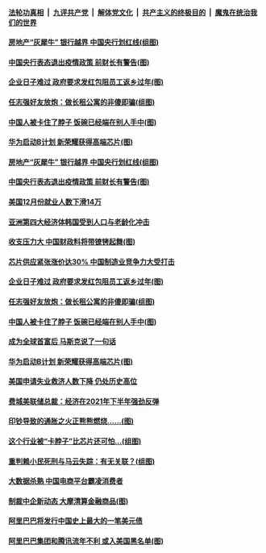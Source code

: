 

####  [法轮功真相](../../../../basic/blob/master/README.md?t=01100602) &nbsp;|&nbsp; [九评共产党](../../../../9ping.md/blob/master/README.md?t=01100602) &nbsp;|&nbsp; [解体党文化](../../../../jtdwh.md/blob/master/README.md?t=01100602)  &nbsp;|&nbsp; [共产主义的终极目的](../../../../gczydzjmd.md/blob/master/README.md?t=01100602) &nbsp;|&nbsp; [魔鬼在统治我们的世界](../../../../mgztzwmdsj.md/blob/master/README.md?t=01100602) 

#### [房地产“灰犀牛” 银行越界 中国央行划红线(组图)](../pages/p5/958591.md?t=01100602) 

#### [中国央行表态退出疫情政策 前财长有警告(图)](../pages/p5/958583.md?t=01100602) 

#### [企业日子难过 政府要求发红包阻员工返乡过年(图)](../pages/p5/958519.md?t=01100602) 

#### [任志强好友放炮：做长租公寓的非傻即骗(组图)](../pages/p5/958507.md?t=01100602) 

#### [中国人被卡住了脖子 饭碗已经端在别人手中(图)](../pages/p5/958400.md?t=01100602) 

#### [华为启动B计划 新荣耀获得高端芯片(图)](../pages/p5/958496.md?t=01100602) 

#### [房地产“灰犀牛” 银行越界 中国央行划红线(组图)](../pages/p5/958591.md?t=01100602) 

#### [中国央行表态退出疫情政策 前财长有警告(图)](../pages/p5/958583.md?t=01100602) 

#### [美国12月份就业人数下滑14万](../pages/p5/958573.md?t=01100602) 

#### [亚洲第四大经济体韩国受到人口与老龄化冲击](../pages/p5/958572.md?t=01100602) 

#### [收支压力大 中国财政料将带镣铐起舞(图)](../pages/p5/958556.md?t=01100602) 

#### [芯片供应紧张涨价达30% 中国制造业竞争力大受打击](../pages/p5/958559.md?t=01100602) 

#### [企业日子难过 政府要求发红包阻员工返乡过年(图)](../pages/p5/958519.md?t=01100602) 

#### [任志强好友放炮：做长租公寓的非傻即骗(组图)](../pages/p5/958507.md?t=01100602) 

#### [中国人被卡住了脖子 饭碗已经端在别人手中(图)](../pages/p5/958400.md?t=01100602) 

#### [成为全球首富后 马斯克说了一句话](../pages/p5/958498.md?t=01100602) 

#### [华为启动B计划 新荣耀获得高端芯片(图)](../pages/p5/958496.md?t=01100602) 

#### [美国申请失业救济人数下降 仍处历史高位](../pages/p5/958486.md?t=01100602) 

#### [费城美联储总裁：经济在2021年下半年强劲反弹](../pages/p5/958485.md?t=01100602) 

#### [印钞导致的通胀之火正熊熊燃烧……(图)](../pages/p5/958419.md?t=01100602) 

#### [这个行业被“卡脖子”比芯片还可怕…(组图)](../pages/p5/958431.md?t=01100602) 

#### [重判赖小民死刑与马云失踪：有无关联？(组图)](../pages/p5/958425.md?t=01100602) 

#### [大数据杀熟 中国电商平台霸凌消费者](../pages/p5/958398.md?t=01100602) 

#### [制裁中企新动态 大摩清算金融商品(图)](../pages/p5/958391.md?t=01100602) 

#### [阿里巴巴将发行中国史上最大的一笔美元债](../pages/p5/958382.md?t=01100602) 

#### [阿里巴巴集团和腾讯流年不利 或入美国黑名单(图)](../pages/p5/958379.md?t=01100602) 

